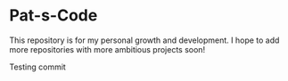 # Pat-s-Code

This repository is for my personal growth and development. I hope to add more repositories with more ambitious projects soon!

Testing commit
